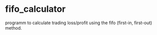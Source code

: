 # fifo_calculator
programm to calculate trading loss/profit using the fifo (first-in, first-out) method.
